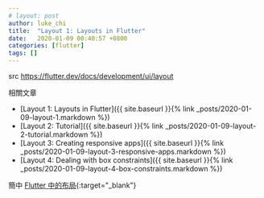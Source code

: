 ```yaml
---
# layout: post
author: luke_chi
title:  "Layout 1: Layouts in Flutter"
date:   2020-01-09 00:40:57 +0800
categories: [flutter]
tags: []
---
```


src <https://flutter.dev/docs/development/ui/layout>

相關文章
* [Layout 1: Layouts in Flutter]({{ site.baseurl }}{% link _posts/2020-01-09-layout-1.markdown %})
* [Layout 2: Tutorial]({{ site.baseurl }}{% link _posts/2020-01-09-layout-2-tutorial.markdown %})
* [Layout 3: Creating responsive apps]({{ site.baseurl }}{% link _posts/2020-01-09-layout-3-responsive-apps.markdown %})
* [Layout 4: Dealing with box constraints]({{ site.baseurl }}{% link _posts/2020-01-09-layout-4-box-constraints.markdown %})

簡中 [Flutter 中的布局](https://flutter.cn/docs/development/ui/layout){:target="_blank"}

